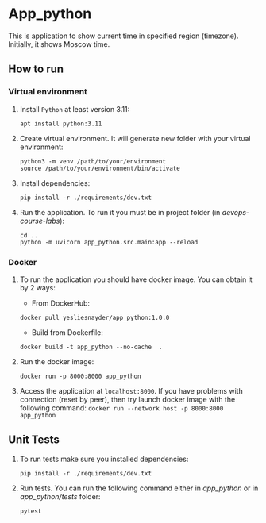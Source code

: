 # App_python

This is application to show current time in specified region (timezone).
Initially, it shows Moscow time.

## How to run

### Virtual environment

1. Install `Python` at least version 3.11:

    ```shell
    apt install python:3.11
   ```

1. Create virtual environment. It will generate new folder with your virtual environment:

    ```shell
    python3 -m venv /path/to/your/environment
   source /path/to/your/environment/bin/activate
   ```

1. Install dependencies:

    ```shell
   pip install -r ./requirements/dev.txt
   ```

1. Run the application. To run it you must be in project folder (in *devops-course-labs*):

    ```shell
   cd ..
   python -m uvicorn app_python.src.main:app --reload
   ```

### Docker

1. To run the application you should have docker image. You can obtain it by 2 ways:
   - From DockerHub:
   ```shell
   docker pull yesliesnayder/app_python:1.0.0
   ```
   
   - Build from Dockerfile:
   ```shell
   docker build -t app_python --no-cache  .
   ```

1. Run the docker image:

   ```shell
   docker run -p 8000:8000 app_python
   ```

1. Access the application at `localhost:8000`. If you have problems with connection
(reset by peer), then try launch docker image with the following
command: `docker run --network host -p 8000:8000 app_python`

## Unit Tests

1. To run tests make sure you installed dependencies:

    ```shell
    pip install -r ./requirements/dev.txt
    ```

1. Run tests. You can run the following command either in *app_python* or in *app_python/tests* folder:

    ```shell
    pytest
    ```
